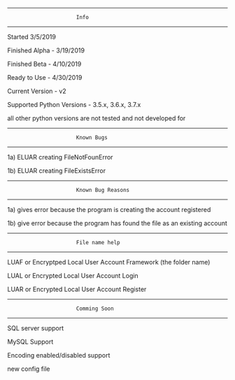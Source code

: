 ---------------------------------------------------------------
                          Info
---------------------------------------------------------------

Started 3/5/2019

Finished Alpha - 3/19/2019

Finished Beta - 4/10/2019

Ready to Use - 4/30/2019

Current Version - v2

Supported Python Versions - 3.5.x, 
                            3.6.x,
                            3.7.x

all other python versions are not tested and not developed for

---------------------------------------------------------------
                          Known Bugs
---------------------------------------------------------------

1a) ELUAR creating FileNotFounError

1b) ELUAR creating FileExistsError



---------------------------------------------------------------
                          Known Bug Reasons
---------------------------------------------------------------
1a) gives error because the program is creating the account registered

1b) give error because the program has found the file as an existing account




---------------------------------------------------------------
                          File name help
---------------------------------------------------------------
LUAF or Encryptped Local User Account Framework (the folder name)

LUAL or Encrypted Local User Account Login

LUAR or Encrypted Local User Account Register


---------------------------------------------------------------
                          Comming Soon
---------------------------------------------------------------
SQL server support

MySQL Support

Encoding enabled/disabled support

new config file
